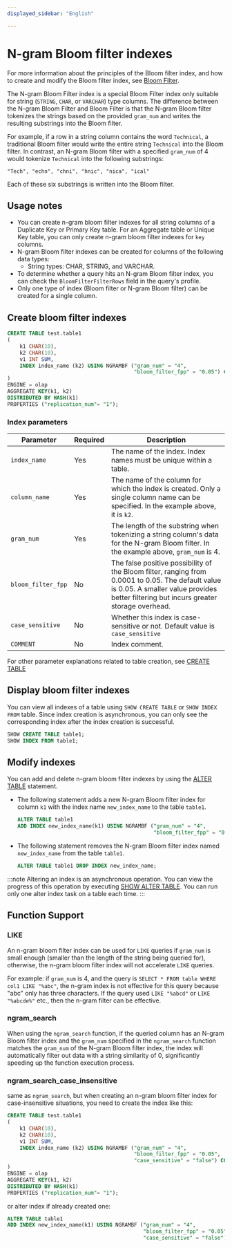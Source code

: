 ```yaml
---
displayed_sidebar: "English"

---
```


# N-gram Bloom filter indexes

For more information about the principles of the Bloom filter index, and how to create and modify the Bloom filter index, see [Bloom Filter](./Bloomfilter_index.md).

The N-gram Bloom Filter index is a special Bloom Filter index only suitable for string (`STRING`, `CHAR`, or `VARCHAR`) type columns. The difference between the N-gram Bloom Filter and Bloom Filter is that the N-gram Bloom filter tokenizes the strings based on the provided `gram_num` and writes the resulting substrings into the Bloom filter.

For example, if a row in a string column contains the word `Technical`, a traditional Bloom filter would write the entire string `Technical` into the Bloom filter. In contrast, an N-gram Bloom filter with a specified `gram_num` of 4 would tokenize `Technical` into the following substrings:

```
"Tech", "echn", "chni", "hnic", "nica", "ical"
```

Each of these six substrings is written into the Bloom filter.



## Usage notes

- You can create n-gram bloom filter indexes for all string columns of a Duplicate Key or Primary Key table. For an Aggregate table or Unique Key table, you can only create n-gram bloom filter indexes for `key` columns.
- N-gram Bloom filter indexes can be created for columns of the following data types:
  - String types: CHAR, STRING, and VARCHAR.
- To determine whether a query hits an N-gram Bloom filter index, you can check the `BloomFilterFilterRows` field in the query's profile. 
- Only one type of index (Bloom filter or N-gram Bloom filter) can be created for a single column.

## Create bloom filter indexes

```SQL
CREATE TABLE test.table1
(
    k1 CHAR(10),
    k2 CHAR(10),
    v1 INT SUM,
    INDEX index_name (k2) USING NGRAMBF ("gram_num" = "4",
                                         "bloom_filter_fpp" = "0.05") COMMENT ''
)
ENGINE = olap
AGGREGATE KEY(k1, k2)
DISTRIBUTED BY HASH(k1)
PROPERTIES ("replication_num"= "1");

```

### Index parameters

| **Parameter**    | **Required** | **Description**                                              |
| ---------------- | ------------ | ------------------------------------------------------------ |
| `index_name`       | Yes          | The name of the index. Index names must be unique within a table. |
| `column_name`      | Yes          | The name of the column for which the index is created. Only a single column name can be specified. In the example above, it is `k2`. |
| `gram_num`         | Yes          | The length of the substring when tokenizing a string column's data for the N-gram Bloom filter. In the example above, `gram_num` is 4. |
| `bloom_filter_fpp` | No           | The false positive possibility of the Bloom filter, ranging from 0.0001 to 0.05. The default value is 0.05. A smaller value provides better filtering but incurs greater storage overhead. |
| `case_sensitive`   |  No          | Whether this index is case-sensitive or not. Default value is `case_sensitive` |
| `COMMENT`          | No           | Index comment. |

For other parameter explanations related to table creation, see [CREATE TABLE](../../sql-reference/sql-statements/data-definition/CREATE_TABLE.md)

## Display bloom filter indexes

You can view all indexes of a table using `SHOW CREATE TABLE` or `SHOW INDEX FROM` table. Since index creation is asynchronous, you can only see the corresponding index after the index creation is successful.

```SQL
SHOW CREATE TABLE table1;
SHOW INDEX FROM table1;
```

## Modify indexes

You can add and delete n-gram bloom filter indexes by using the [ALTER TABLE](../../sql-reference/sql-statements/data-definition/ALTER_TABLE.md) statement.

- The following statement adds a new N-gram Bloom filter index for column `k1` with the index name `new_index_name` to the table `table1`.

  ```SQL
  ALTER TABLE table1 
  ADD INDEX new_index_name(k1) USING NGRAMBF ("gram_num" = "4", 
                                              "bloom_filter_fpp" = "0.05") COMMENT '';
  ```

- The following statement removes the N-gram Bloom filter index named `new_index_name` from the table `table1`.

  ```SQL
  ALTER TABLE table1 DROP INDEX new_index_name;
  ```

:::note
Altering an index is an asynchronous operation. You can view the progress of this operation by executing [SHOW ALTER TABLE](../../sql-reference/sql-statements/data-manipulation/SHOW_ALTER.md). You can run only one alter index task on a table each time.
:::

## Function Support
### LIKE
An n-gram bloom filter index can be used for `LIKE` queries if `gram_num` is small enough (smaller than the length of the string being queried for), otherwise, the n-gram bloom filter index will not accelerate `LIKE` queries.

For example: if `gram_num` is 4, and the query is `SELECT * FROM table WHERE col1 LIKE "%abc"`, the n-gram index is not effective for this query because "abc" only has three characters. If the query used `LIKE "%abcd"` or `LIKE "%abcde%"` etc., then the n-gram filter can be effective.

### ngram_search
When using the `ngram_search` function, if the queried column has an N-gram Bloom filter index and the `gram_num` specified in the `ngram_search` function matches the `gram_num` of the N-gram Bloom filter index, the index will automatically filter out data with a string similarity of 0, significantly speeding up the function execution process.

### ngram_search_case_insensitive
same as `ngram_search`, but when creating an n-gram bloom filter index for case-insensitive situations, you need to create the index like this:

```SQL
CREATE TABLE test.table1
(
    k1 CHAR(10),
    k2 CHAR(10),
    v1 INT SUM,
    INDEX index_name (k2) USING NGRAMBF ("gram_num" = "4",
                                         "bloom_filter_fpp" = "0.05",
                                         "case_sensitive" = "false") COMMENT ''
)
ENGINE = olap
AGGREGATE KEY(k1, k2)
DISTRIBUTED BY HASH(k1)
PROPERTIES ("replication_num"= "1");
```
or alter index if already created one:
  ```SQL
  ALTER TABLE table1 
  ADD INDEX new_index_name(k1) USING NGRAMBF ("gram_num" = "4", 
                                              "bloom_filter_fpp" = "0.05",
                                              "case_sensitive" = "false") COMMENT '';
  ```